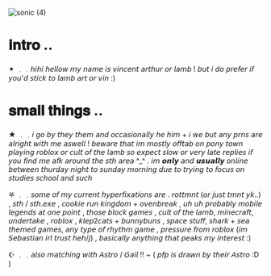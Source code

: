 ![sonic (4)](https://github.com/user-attachments/assets/07a9b48c-04d2-4650-8599-63ed0dbb8177)


# 𝐢𝐧𝐭𝐫𝐨 .. 
✦ ﹒﹒𝘩𝘪𝘩𝘪 𝘩𝘦𝘭𝘭𝘰𝘸 𝘮𝘺 𝘯𝘢𝘮𝘦 𝘪𝘴 𝘷𝘪𝘯𝘤𝘦𝘯𝘵 𝘢𝘳𝘵𝘩𝘶𝘳 𝘰𝘳 𝘭𝘢𝘮𝘣 ! 𝘣𝘶𝘵 𝘪 𝘥𝘰 𝘱𝘳𝘦𝘧𝘦𝘳 𝘪𝘧 𝘺𝘰𝘶'𝘥 𝘴𝘵𝘪𝘤𝘬 𝘵𝘰 𝘭𝘢𝘮𝘣 𝘢𝘳𝘵 𝘰𝘳 𝘷𝘪𝘯 :) 

# 𝐬𝐦𝐚𝐥𝐥 𝐭𝐡𝐢𝐧𝐠𝐬 .. 
★ ﹒﹒𝘪 𝘨𝘰 𝘣𝘺 𝘵𝘩𝘦𝘺 𝘵𝘩𝘦𝘮 𝘢𝘯𝘥 𝘰𝘤𝘤𝘢𝘴𝘪𝘰𝘯𝘢𝘭𝘭𝘺 𝘩𝘦 𝘩𝘪𝘮 + 𝘪 𝘸𝘦 𝘣𝘶𝘵 𝘢𝘯𝘺 𝘱𝘳𝘯𝘴 𝘢𝘳𝘦 𝘢𝘭𝘳𝘪𝘨𝘩𝘵 𝘸𝘪𝘵𝘩 𝘮𝘦 𝘢𝘴𝘸𝘦𝘭𝘭 ! 𝘣𝘦𝘸𝘢𝘳𝘦 𝘵𝘩𝘢𝘵 𝘪𝘮 𝘮𝘰𝘴𝘵𝘭𝘺 𝘰𝘧𝘧𝘵𝘢𝘣 𝘰𝘯 𝘱𝘰𝘯𝘺 𝘵𝘰𝘸𝘯 𝘱𝘭𝘢𝘺𝘪𝘯𝘨 𝘳𝘰𝘣𝘭𝘰𝘹 𝘰𝘳 𝘤𝘶𝘭𝘵 𝘰𝘧 𝘵𝘩𝘦 𝘭𝘢𝘮𝘣 𝘴𝘰 𝘦𝘹𝘱𝘦𝘤𝘵 𝘴𝘭𝘰𝘸 𝘰𝘳 𝘷𝘦𝘳𝘺 𝘭𝘢𝘵𝘦 𝘳𝘦𝘱𝘭𝘪𝘦𝘴 𝘪𝘧 𝘺𝘰𝘶 𝘧𝘪𝘯𝘥 𝘮𝘦 𝘢𝘧𝘬 𝘢𝘳𝘰𝘶𝘯𝘥 𝘵𝘩𝘦 𝘴𝘵𝘩 𝘢𝘳𝘦𝘢 ^_^ . 𝘪𝘮 𝙤𝙣𝙡𝙮 𝘢𝘯𝘥 𝙪𝙨𝙪𝙖𝙡𝙡𝙮 𝘰𝘯𝘭𝘪𝘯𝘦 𝘣𝘦𝘵𝘸𝘦𝘦𝘯 𝘵𝘩𝘶𝘳𝘥𝘢𝘺 𝘯𝘪𝘨𝘩𝘵 𝘵𝘰 𝘴𝘶𝘯𝘥𝘢𝘺 𝘮𝘰𝘳𝘯𝘪𝘯𝘨 𝘥𝘶𝘦 𝘵𝘰 𝘵𝘳𝘺𝘪𝘯𝘨 𝘵𝘰 𝘧𝘰𝘤𝘶𝘴 𝘰𝘯 𝘴𝘵𝘶𝘥𝘪𝘦𝘴 𝘴𝘤𝘩𝘰𝘰𝘭 𝘢𝘯𝘥 𝘴𝘶𝘤𝘩

𖤐 ﹒﹒𝘴𝘰𝘮𝘦 𝘰𝘧 𝘮𝘺 𝘤𝘶𝘳𝘳𝘦𝘯𝘵 𝘩𝘺𝘱𝘦𝘳𝘧𝘪𝘹𝘢𝘵𝘪𝘰𝘯𝘴 𝘢𝘳𝘦 . 𝘳𝘰𝘵𝘵𝘮𝘯𝘵 (𝘰𝘳 𝘫𝘶𝘴𝘵 𝘵𝘮𝘯𝘵 𝘺𝘬..) , 𝘴𝘵𝘩 / 𝘴𝘵𝘩.𝘦𝘹𝘦 , 𝘤𝘰𝘰𝘬𝘪𝘦 𝘳𝘶𝘯 𝘬𝘪𝘯𝘨𝘥𝘰𝘮 + 𝘰𝘷𝘦𝘯𝘣𝘳𝘦𝘢𝘬 , 𝘶𝘩 𝘶𝘩 𝘱𝘳𝘰𝘣𝘢𝘣𝘭𝘺 𝘮𝘰𝘣𝘪𝘭𝘦 𝘭𝘦𝘨𝘦𝘯𝘥𝘴 𝘢𝘵 𝘰𝘯𝘦 𝘱𝘰𝘪𝘯𝘵 , 𝘵𝘩𝘰𝘴𝘦 𝘣𝘭𝘰𝘤𝘬 𝘨𝘢𝘮𝘦𝘴 , 𝘤𝘶𝘭𝘵 𝘰𝘧 𝘵𝘩𝘦 𝘭𝘢𝘮𝘣, 𝘮𝘪𝘯𝘦𝘤𝘳𝘢𝘧𝘵, 𝘶𝘯𝘥𝘦𝘳𝘵𝘢𝘬𝘦 , 𝘳𝘰𝘣𝘭𝘰𝘹 , 𝘬𝘭𝘦𝘱2𝘤𝘢𝘵𝘴 + 𝘣𝘶𝘯𝘯𝘺𝘣𝘶𝘯𝘴 , 𝘴𝘱𝘢𝘤𝘦 𝘴𝘵𝘶𝘧𝘧, 𝘴𝘩𝘢𝘳𝘬 + 𝘴𝘦𝘢 𝘵𝘩𝘦𝘮𝘦𝘥 𝘨𝘢𝘮𝘦𝘴, 𝘢𝘯𝘺 𝘵𝘺𝘱𝘦 𝘰𝘧 𝘳𝘩𝘺𝘵𝘩𝘮 𝘨𝘢𝘮𝘦 , 𝘱𝘳𝘦𝘴𝘴𝘶𝘳𝘦 𝘧𝘳𝘰𝘮 𝘳𝘰𝘣𝘭𝘰𝘹 (𝘪𝘮 𝘚𝘦𝘣𝘢𝘴𝘵𝘪𝘢𝘯 𝘪𝘳𝘭 𝘵𝘳𝘶𝘴𝘵 𝘩𝘦𝘩/𝘫) , 𝘣𝘢𝘴𝘪𝘤𝘢𝘭𝘭𝘺 𝘢𝘯𝘺𝘵𝘩𝘪𝘯𝘨 𝘵𝘩𝘢𝘵 𝘱𝘦𝘢𝘬𝘴 𝘮𝘺 𝘪𝘯𝘵𝘦𝘳𝘦𝘴𝘵 :) 

☪︎ ﹒﹒𝘢𝘭𝘴𝘰 𝘮𝘢𝘵𝘤𝘩𝘪𝘯𝘨 𝘸𝘪𝘵𝘩 𝘈𝘴𝘵𝘳𝘰 / 𝘎𝘢𝘪𝘭 !! ~ ( 𝘱𝘧𝘱 𝘪𝘴 𝘥𝘳𝘢𝘸𝘯 𝘣𝘺 𝘵𝘩𝘦𝘪𝘳 𝘈𝘴𝘵𝘳𝘰 :D )
